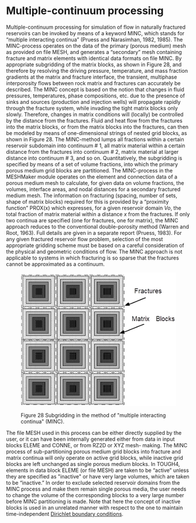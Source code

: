 # Multiple-continuum processing

Multiple-continuum processing for simulation of flow in naturally fractured reservoirs can be invoked by means of a keyword MINC, which stands for “multiple interacting continua” (Pruess and Narasimhan, 1982, 1985). The MINC-process operates on the data of the primary (porous medium) mesh as provided on file MESH, and generates a “secondary” mesh containing fracture and matrix elements with identical data formats on file MINC. By appropriate subgridding of the matrix blocks, as shown in Figure 28, and therefore by resolving the driving pressure, temperature, and mass fraction gradients at the matrix and fracture interface, the transient, multiphase interporosity flows between rock matrix and fractures can accurately be described. The MINC concept is based on the notion that changes in fluid pressures, temperatures, phase compositions, etc. due to the presence of sinks and sources (production and injection wells) will propagate rapidly through the fracture system, while invading the tight matrix blocks only slowly. Therefore, changes in matrix conditions will (locally) be controlled by the distance from the fractures. Fluid and heat flow from the fractures into the matrix blocks, or from the matrix blocks into the fractures, can then be modeled by means of one-dimensional strings of nested grid blocks, as shown in Figure 28. The MINC-method lumps all fractions within a certain reservoir subdomain into continuum # 1, all matrix material within a certain distance from the fractures into continuum # 2, matrix material at larger distance into continuum # 3, and so on. Quantitatively, the subgridding is specified by means of a set of volume fractions, into which the primary porous medium grid blocks are partitioned. The MINC-process in the MESHMaker module operates on the element and connection data of a porous medium mesh to calculate, for given data on volume fractions, the volumes, interface areas, and nodal distances for a secondary fractured medium mesh. The information on fracturing (spacing, number of sets, shape of matrix blocks) required for this is provided by a “proximity function” PROX(x) which expresses, for a given reservoir domain _Vo_, the total fraction of matrix material within a distance _x_ from the fractures. If only two continua are specified (one for fractures, one for matrix), the MINC approach reduces to the conventional double-porosity method (Warren and Root, 1963). Full details are given in a separate report (Pruess, 1983). For any given fractured reservoir flow problem, selection of the most appropriate gridding scheme must be based on a careful consideration of the physical and geometric conditions of flow. The MINC approach is not applicable to systems in which fracturing is so sparse that the fractures cannot be approximated as a continuum.

<figure><img src="../../.gitbook/assets/image (30).png" alt=""><figcaption><p>Figure 28 Subgridding in the method of "multiple interacting continua" (MINC).</p></figcaption></figure>

The file MESH used in this process can be either directly supplied by the user, or it can have been internally generated either from data in input blocks ELEME and CONNE, or from RZ2D or XYZ mesh- making. The MINC process of sub-partitioning porous medium grid blocks into fracture and matrix continua will only operate on active grid blocks, while inactive grid blocks are left unchanged as single porous medium blocks. In TOUGH4, elements in data block ELEME (or file MESH) are taken to be “active” unless they are specified as "inactive" or have very large volumes, which are taken to be “inactive.” In order to exclude selected reservoir domains from the MINC process and make them remain single porous media, the user needs to change the volume of the corresponding blocks to a very large number before MINC partitioning is made. Note that here the concept of inactive blocks is used in an unrelated manner with respect to the one to maintain time-independent [Dirichlet boundary conditions](../../numerical-method/initial-and-boundary-conditions/dirichlet-boundary-conditions.md).
